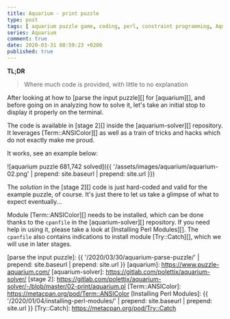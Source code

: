 ```yaml
---
title: Aquarium - print puzzle
type: post
tags: [ aquarium puzzle game, coding, perl, constraint programming, Aquarium ]
series: Aquarium
comment: true
date: 2020-03-31 08:59:23 +0200
published: true
---
```


**TL;DR**

> Where much code is provided, with little to no explanation

After looking at how to [parse the input puzzle][] for [aquarium][], and
before going on in analyzing how to solve it, let's take an initial stop to
display it properly on the terminal.

The code is available in [stage 2][] inside the [aquarium-solver][]
repository. It leverages [Term::ANSIColor][] as well as a train of tricks
and hacks which do not exactly make me proud.

It works, see an example below:

![aquarium puzzle 681,742 solved]({{ '/assets/images/aquarium/aquarium-02.png' | prepend: site.baseurl | prepend: site.url }})

The *solution* in the [stage 2][] code is just hard-coded and valid for the
example puzzle, of course. It's just there to let us take a glimpse of what
to expect eventually...

Module [Term::ANSIColor][] needs to be installed, which can be done thanks
to the `cpanfile` in the [aquarium-solver][] repository. If you need help in
using it, please take a look at [Installing Perl Modules][]. The `cpanfile`
also contains indications to install module [Try::Catch][], which we will
use in later stages.

[parse the input puzzle]: {{ '/2020/03/30/aquarium-parse-puzzle/' | prepend: site.baseurl | prepend: site.url }}
[aquarium]: https://www.puzzle-aquarium.com/
[aquarium-solver]: https://gitlab.com/polettix/aquarium-solver/
[stage 2]: https://gitlab.com/polettix/aquarium-solver/-/blob/master/02-print/aquarium.pl
[Term::ANSIColor]: https://metacpan.org/pod/Term::ANSIColor
[Installing Perl Modules]: {{ '/2020/01/04/installing-perl-modules/' | prepend: site.baseurl | prepend: site.url }}
[Try::Catch]: https://metacpan.org/pod/Try::Catch
